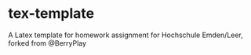 # tex-template
A Latex template for homework assignment for Hochschule Emden/Leer,  forked from @BerryPlay

